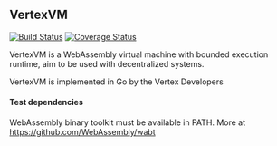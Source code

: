 ## VertexVM
[![Build Status](https://travis-ci.com/vertexdlt/vertexvm.svg?branch=master)](https://travis-ci.com/vertexdlt/vertexvm)
[![Coverage Status](https://coveralls.io/repos/github/vertexdlt/vertexvm/badge.svg)](https://coveralls.io/github/vertexdlt/vertexvm)

VertexVM is a WebAssembly virtual machine with bounded execution runtime, aim to be used with decentralized systems.

VertexVM is implemented in Go by the Vertex Developers



#### Test dependencies

WebAssembly binary toolkit must be available in PATH. More at https://github.com/WebAssembly/wabt

